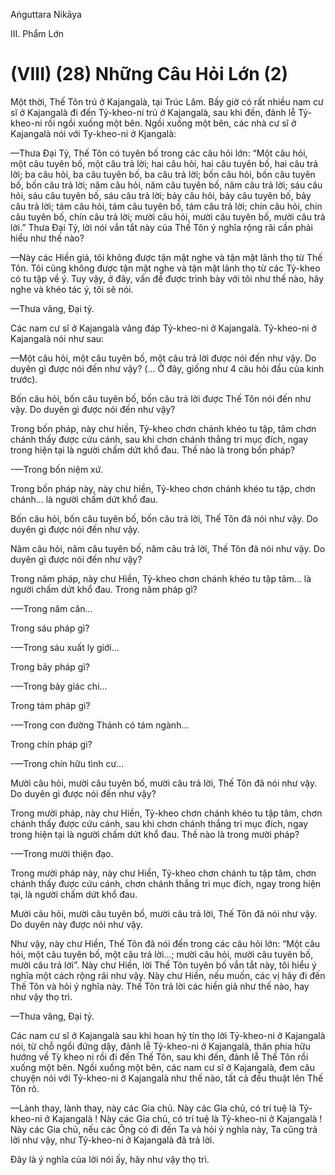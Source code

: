 Aṅguttara Nikāya

III. Phẩm Lớn

# (VIII) (28) Những Câu Hỏi Lớn (2)

Một thời, Thế Tôn trú ở Kajangalà, tại Trúc Lâm. Bấy giờ có rất nhiều nam cư sĩ ở Kajangalà đi đến Tỷ-kheo-ni trú ở Kajangalà, sau khi đến, đảnh lễ Tỷ-kheo-ni rồi ngồi xuống một bên. Ngồi xuống một bên, các nhà cư sĩ ở Kajangalà nói với Ty-kheo-ni ở Kjangalà:

—Thưa Ðại Tỷ, Thế Tôn có tuyên bố trong các câu hỏi lớn: “Một câu hỏi, một câu tuyên bố, một câu trả lời; hai câu hỏi, hai câu tuyên bố, hai câu trả lời; ba câu hỏi, ba câu tuyên bố, ba câu trả lời; bốn câu hỏi, bốn câu tuyên bố, bốn câu trả lời; năm câu hỏi, năm câu tuyên bố, năm câu trả lời; sáu câu hỏi, sáu câu tuyên bố, sáu câu trả lời; bảy câu hỏi, bảy câu tuyên bố, bảy câu trả lời; tám câu hỏi, tám câu tuyên bố, tám câu trả lời; chín câu hỏi, chín câu tuyên bố, chín câu trả lời; mười câu hỏi, mười câu tuyên bố, mười câu trả lời.” Thưa Ðại Tỷ, lời nói vắn tắt này của Thế Tôn ý nghĩa rộng rãi cần phải hiểu như thế nào?

—Này các Hiền giả, tôi không được tận mặt nghe và tận mặt lãnh thọ từ Thế Tôn. Tôi cũng không được tận mặt nghe và tận mặt lãnh thọ từ các Tỷ-kheo có tu tập về ý. Tuy vậy, ở đây, vấn đề được trình bày với tôi như thế nào, hãy nghe và khéo tác ý, tôi sẽ nói.

—Thưa vâng, Ðại tỷ.

Các nam cư sĩ ở Kajangalà vâng đáp Tỷ-kheo-ni ở Kajangalà. Tỷ-kheo-ni ở Kajangalà nói như sau:

—Một câu hỏi, một câu tuyên bố, một câu trả lời được nói đến như vậy. Do duyên gì được nói đến như vậy? (... Ở đây, giống như 4 câu hỏi đầu của kinh trước).

Bốn câu hỏi, bốn câu tuyên bố, bốn câu trả lời được Thế Tôn nói đến như vậy. Do duyên gì được nói đến như vậy?

Trong bốn pháp, này chư hiền, Tỷ-kheo chơn chánh khéo tu tập, tâm chơn chánh thấy được cứu cánh, sau khi chơn chánh thắng tri mục đích, ngay trong hiện tại là người chấm dứt khổ đau. Thế nào là trong bốn pháp?

\-—Trong bốn niệm xứ.

Trong bốn pháp này, này chư hiền, Tỷ-kheo chơn chánh khéo tu tập, chơn chánh... là người chấm dứt khổ đau.

Bốn câu hỏi, bốn câu tuyên bố, bốn câu trả lời, Thế Tôn đã nói như vậy. Do duyên gì được nói đến như vậy.

Năm câu hỏi, năm câu tuyên bố, năm câu trả lời, Thế Tôn đã nói như vậy. Do duyên gì được nói đến như vậy?

Trong năm pháp, này chư Hiền, Tỷ-kheo chơn chánh khéo tu tập tâm... là người chấm dứt khổ đau. Trong năm pháp gì?

\-—Trong năm căn...

Trong sáu pháp gì?

\-—Trong sáu xuất ly giới...

Trong bảy pháp gì?

\-—Trong bảy giác chi...

Trong tám pháp gì?

\-—Trong con đường Thánh có tám ngành...

Trong chín pháp gì?

\-—Trong chín hữu tình cư...

Mười câu hỏi, mười câu tuyên bố, mười câu trả lời, Thế Tôn đã nói như vậy. Do duyên gì được nói đến như vậy?

Trong mười pháp, này chư Hiền, Tỷ-kheo chơn chánh khéo tu tập tâm, chơn chánh thấy được cứu cánh, sau khi chơn chánh thắng tri mục đích, ngay trong hiện tại là người chấm dứt khổ đau. Thế nào là trong mười pháp?

\-—Trong mười thiện đạo.

Trong mười pháp này, này chư Hiền, Tỷ-kheo chơn chánh tu tập tâm, chơn chánh thấy được cứu cánh, chơn chánh thắng tri mục đích, ngay trong hiện tại, là người chấm dứt khổ đau.

Mười câu hỏi, mười câu tuyên bố, mười câu trả lời, Thế Tôn đã nói như vậy. Do duyên này được nói như vậy.

Như vậy, này chư Hiền, Thế Tôn đã nói đến trong các câu hỏi lớn: “Một câu hỏi, một câu tuyên bố, một câu trả lời...; mười câu hỏi, mười câu tuyên bố, mười câu trả lời”. Này chư Hiền, lời Thế Tôn tuyên bố vắn tắt này, tôi hiểu ý nghĩa một cách rộng rãi như vậy. Này chư Hiền, nếu muốn, các vị hãy đi đến Thế Tôn và hỏi ý nghĩa này. Thế Tôn trả lời các hiền giả như thế nào, hay như vậy thọ trì.

—Thưa vâng, Ðại tỷ.

Các nam cư sĩ ở Kajangalà sau khi hoan hỷ tín thọ lời Tỷ-kheo-ni ở Kajangalà nói, từ chỗ ngồi đứng dậy, đảnh lễ Tỷ-kheo-ni ở Kajangalà, thân phía hữu hướng về Tỳ kheo ni rồi đi đến Thế Tôn, sau khi đến, đảnh lễ Thế Tôn rồi xuống một bên. Ngồi xuống một bên, các nam cư sĩ ở Kajangalà, đem câu chuyện nói với Tỷ-kheo-ni ở Kajangalà như thế nào, tất cả đều thuật lên Thế Tôn rõ.

—Lành thay, lành thay, này các Gia chủ. Này các Gia chủ, có trí tuệ là Tỷ-kheo-ni ở Kajangalà ! Này các Gia chủ, có trí tuệ là Tỷ-kheo-ni ở Kajangalà ! Này các Gia chủ, nếu các Ông có đi đến Ta và hỏi ý nghĩa này, Ta cũng trả lời như vậy, như Tỷ-kheo-ni ở Kajangalà đã trả lời.

Ðây là ý nghĩa của lời nói ấy, hãy như vậy thọ trì.

